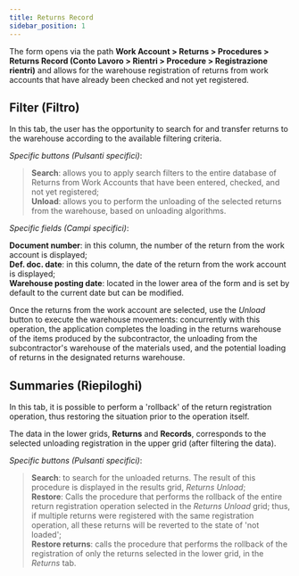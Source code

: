 ```yaml
---
title: Returns Record
sidebar_position: 1
---
```


The form opens via the path **Work Account > Returns > Procedures > Returns Record (Conto Lavoro > Rientri > Procedure > Registrazione rientri)** and allows for the warehouse registration of returns from work accounts that have already been checked and not yet registered.

## Filter (Filtro)

In this tab, the user has the opportunity to search for and transfer returns to the warehouse according to the available filtering criteria.

*Specific buttons (Pulsanti specifici)*:

> **Search**: allows you to apply search filters to the entire database of Returns from Work Accounts that have been entered, checked, and not yet registered;    
> **Unload**: allows you to perform the unloading of the selected returns from the warehouse, based on unloading algorithms.

*Specific fields (Campi specifici)*:

**Document number**: in this column, the number of the return from the work account is displayed;  
**Def. doc. date**: in this column, the date of the return from the work account is displayed;  
**Warehouse posting date**: located in the lower area of the form and is set by default to the current date but can be modified.

Once the returns from the work account are selected, use the *Unload* button to execute the warehouse movements: concurrently with this operation, the application completes the loading in the returns warehouse of the items produced by the subcontractor, the unloading from the subcontractor's warehouse of the materials used, and the potential loading of returns in the designated returns warehouse.

## Summaries (Riepiloghi)

In this tab, it is possible to perform a 'rollback' of the return registration operation, thus restoring the situation prior to the operation itself.

The data in the lower grids, **Returns** and **Records**, corresponds to the selected unloading registration in the upper grid (after filtering the data).

*Specific buttons (Pulsanti specifici)*:
> **Search**: to search for the unloaded returns. The result of this procedure is displayed in the results grid, *Returns Unload*;    
> **Restore**: Calls the procedure that performs the rollback of the entire return registration operation selected in the *Returns Unload* grid; thus, if multiple returns were registered with the same registration operation, all these returns will be reverted to the state of 'not loaded';  
> **Restore returns**: calls the procedure that performs the rollback of the registration of only the returns selected in the lower grid, in the *Returns* tab.
